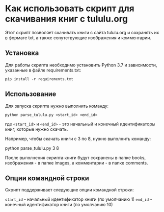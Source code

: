 # Как использовать скрипт для скачивания книг с tululu.org

Этот скрипт позволяет скачивать книги с сайта tululu.org и сохранять их в формате txt, а также сопутствующие изображения и комментарии.

## Установка

Для работы скрипта необходимо установить Python 3.7 и зависимости, указанные в файле requirements.txt:

```
pip install -r requirements.txt
```

## Использование

Для запуска скрипта нужно выполнить команду:

```
python parse_tululu.py <start_id> <end_id>
```

где `<start_id>` и `<end_id>` - это начальный и конечный идентификаторы книг, которые нужно скачать.

Например, чтобы скачать книги с 3 по 8, нужно выполнить команду:

python parse_tululu.py 3 8

После выполнения скрипта книги будут сохранены в папке books, изображения - в папке images, а комментарии - в папке comments.

## Опции командной строки

Скрипт поддерживает следующие опции командной строки:

 `start_id` - начальный идентификатор книги (по умолчанию 1)
 `end_id` - конечный идентификатор книги (по умолчанию 10)